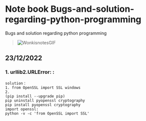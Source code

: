 # Note book Bugs-and-solution-regarding-python-programming
Bugs and solution regarding python programming 
> ![WonkisnotesGIF](https://user-images.githubusercontent.com/67893091/209371871-5fb86326-0957-42e3-9ad0-ed0b20d54905.gif)
## 23/12/2022
### 1. urllib2.URLError: <urlopen error unknown url type: https>:
```
solution：
1. from OpenSSL import SSL windows
2. 
(pip install --upgrade pip)
pip uninstall pyopenssl cryptography
pip install pyopenssl cryptography
import openssl:
python -v -c 'from OpenSSL import SSL'
```
 
